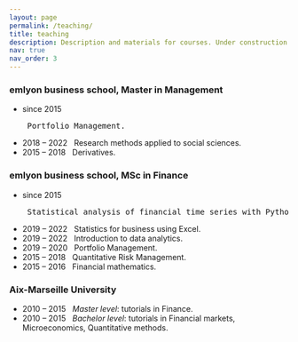 ```yaml
---
layout: page
permalink: /teaching/
title: teaching
description: Description and materials for courses. Under construction.
nav: true
nav_order: 3
---
```


<h3>emlyon business school, Master in Management</h3>
<ul>
<li>since 2015 &nbsp;&nbsp;<pre> Portfolio Management.</pre></li>
<li>2018 – 2022 &nbsp;&nbsp;Research methods applied to social sciences.</li>
<li>2015 – 2018 &nbsp;&nbsp;Derivatives.</li>
</ul>


<h3>emlyon business school, MSc in Finance</h3>
<ul>
<li>since 2015 &nbsp;&nbsp;<pre> Statistical analysis of financial time series with Python.</pre></li>
<li>2019 – 2022 &nbsp;&nbsp;Statistics for business using Excel.</li>
<li>2019 – 2022 &nbsp;&nbsp;Introduction to data analytics.</li>
<li>2019 – 2020 &nbsp;&nbsp;Portfolio Management.</li>
<li>2015 – 2018 &nbsp;&nbsp;Quantitative Risk Management.</li>
<li>2015 – 2016 &nbsp;&nbsp;Financial mathematics.</li>
</ul>

<h3>Aix-Marseille University</h3>
<ul>
<li>2010 – 2015 &nbsp;&nbsp;<em>Master level</em>: tutorials in Finance.</li>
<li>2010 – 2015 &nbsp;&nbsp;<em>Bachelor level</em>: tutorials in Financial markets, Microeconomics, Quantitative methods.</li>
</ul>

